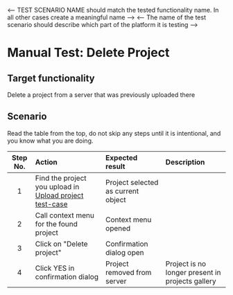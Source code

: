 <-- TEST SCENARIO NAME should match the tested functionality name. In all other cases create a meaningful name -->
<-- The name of the test scenario should describe which part of the platform it is testing -->

# Manual Test: Delete Project

## Target functionality

Delete a project from a server that was previously uploaded there

## Scenario

Read the table from the top, do not skip any steps until it is intentional, and you know what you are doing.

| Step No. | Action                                                                         | Expected result                    | Description                                      |
|:--------:|:-------------------------------------------------------------------------------|:-----------------------------------|:-------------------------------------------------|
|    1     | Find the project you upload in [Upload project test-case](./upload-project.md) | Project selected as current object |                                                  | 
|    2     | Call context menu for the found project                                        | Context menu opened                |                                                  |
|    3     | Click on "Delete project"                                                      | Confirmation dialog open           |                                                  |
|    4     | Click YES in confirmation dialog                                               | Project removed from server        | Project is no longer present in projects gallery |
